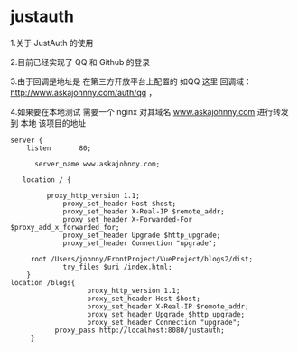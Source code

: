 # justauth

1.关于 JustAuth 的使用 

2.目前已经实现了 QQ 和 Github 的登录 

3.由于回调是地址是 在第三方开放平台上配置的 如QQ 这里 回调域： http://www.askajohnny.com/auth/qq   ，

4.如果要在本地测试 需要一个 nginx 对其域名 www.askajohnny.com 进行转发到 本地 该项目的地址 



    server {
        listen       80;
      
	      server_name www.askajohnny.com;
      
       location / {
	
	         proxy_http_version 1.1;
                 proxy_set_header Host $host;
                 proxy_set_header X-Real-IP $remote_addr;
                 proxy_set_header X-Forwarded-For $proxy_add_x_forwarded_for;
                 proxy_set_header Upgrade $http_upgrade;
                 proxy_set_header Connection "upgrade";
              
		 root /Users/johnny/FrontProject/VueProject/blogs2/dist;
                 try_files $uri /index.html;
        }
	location /blogs{
                       proxy_http_version 1.1;
                       proxy_set_header Host $host;
                       proxy_set_header X-Real-IP $remote_addr;
                       proxy_set_header Upgrade $http_upgrade;
                       proxy_set_header Connection "upgrade";
		       proxy_pass http://localhost:8080/justauth;
         }


